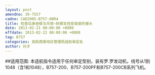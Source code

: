 ```yaml
---
layout: post
amendno: 39-7557
cadno: CAD2005-B757-08R4
title: 检查后承扭框与吊架—斜撑支柱安装座的接头
date: 2013-02-21 00:00:00 +0800
effdate: 2013-02-22 00:00:00 +0800
tag: B757
categories: 民航西南地区管理局适航审定处
author: 孙才
---
```


##适用范围:
本适航指令适用于任何审定型别，装有罗.罗发动机，线号从1到 1048（含1和1048），B757-200、B757-200PF和B757-200CB系列飞机。


